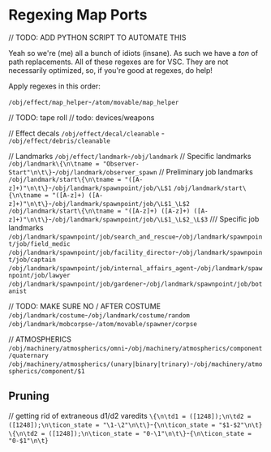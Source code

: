 # Regexing Map Ports

// TODO: ADD PYTHON SCRIPT TO AUTOMATE THIS

Yeah so we're (me) all a bunch of idiots (insane).
As such we have a *ton* of path replacements.
All of these regexes are for VSC. They are not necessarily optimized, so, if you're good at regexes, do help!

Apply regexes in this order:

`/obj/effect/map_helper`-`/atom/movable/map_helper`

// TODO: tape roll
// todo: devices/weapons

// Effect decals
`/obj/effect/decal/cleanable` - `/obj/effect/debris/cleanable`

// Landmarks
`/obj/effect/landmark`-`/obj/landmark`
// Specific landmarks
`/obj/landmark\{\n\tname = "Observer-Start"\n\t\}`-`/obj/landmark/observer_spawn`
// Preliminary job landmarks
`/obj/landmark/start\{\n\tname = "([A-z]+)"\n\t\}`-`/obj/landmark/spawnpoint/job/\L$1`
`/obj/landmark/start\{\n\tname = "([A-z]+) ([A-z]+)"\n\t\}`-`/obj/landmark/spawnpoint/job/\L$1_\L$2`
`/obj/landmark/start\{\n\tname = "([A-z]+) ([A-z]+) ([A-z]+)"\n\t\}`-`/obj/landmark/spawnpoint/job/\L$1_\L$2_\L$3`
/// Specific job landmarks
`/obj/landmark/spawnpoint/job/search_and_rescue`-`/obj/landmark/spawnpoint/job/field_medic`
`/obj/landmark/spawnpoint/job/facility_director`-`/obj/landmark/spawnpoint/job/captain`
`/obj/landmark/spawnpoint/job/internal_affairs_agent`-`/obj/landmark/spawnpoint/job/lawyer`
`/obj/landmark/spawnpoint/job/gardener`-`/obj/landmark/spawnpoint/job/botanist`

// TODO: MAKE SURE NO / AFTER COSTUME
`/obj/landmark/costume`-`/obj/landmark/costume/random`
`/obj/landmark/mobcorpse`-`/atom/movable/spawner/corpse`

// ATMOSPHERICS
`/obj/machinery/atmospherics/omni`-`/obj/machinery/atmospherics/component/quaternary`
`/obj/machinery/atmospherics/(unary|binary|trinary)`-`/obj/machinery/atmospherics/component/$1`

## Pruning
// getting rid of extraneous d1/d2 varedits
`\{\n\td1 = ([1248]);\n\td2 = ([1248]);\n\ticon_state = "\1-\2"\n\t\}`-`{\n\ticon_state = "$1-$2"\n\t}`
`\{\n\td2 = ([1248]);\n\ticon_state = "0-\1"\n\t\}`-`{\n\ticon_state = "0-$1"\n\t}`
